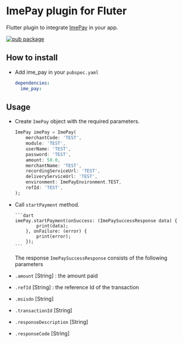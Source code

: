 # ImePay plugin for Fluter

Flutter plugin to integrate [ImePay](https://www.imepay.com.np/) in your app.

[![pub package](https://img.shields.io/pub/v/ime_pay.svg)](https://pub.dev/packages/ime_pay)

## How to install

- Add ime_pay in your `pubspec.yaml`

  ```yaml
  dependencies:
    ime_pay:
  ```

## Usage

- Create `ImePay` object with the required parameters.

  ```dart
  ImePay imePay = ImePay(
      merchantCode: 'TEST',
      module: 'TEST',
      userName: 'TEST',
      password: 'TEST',
      amount: 50.0,
      merchantName: 'TEST',
      recordingServiceUrl: 'TEST',
      deliveryServiceUrl: 'TEST',
      environment: ImePayEnvironment.TEST,
      refId: 'TEST',
  );
  ```

- Call `startPayment` method.

      ```dart
      imePay.startPayment(onSuccess: (ImePaySuccessResponse data) {
              print(data);
          }, onFailure: (error) {
              print(error);
          });
      ```

  The response `ImePaySuccessResponse` consists of the following parameters

- `.amount` [String] : the amount paid
- `.refId` [String] : the reference Id of the transaction
- `.msisdn` [String]
- `.transactionId` [String]
- `.responseDescription` [String]
- `.responseCode` [String]
